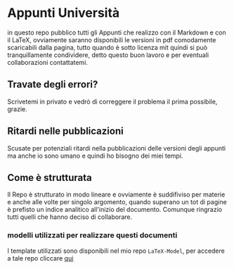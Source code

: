 # Appunti Università
in questo repo pubblico tutti gli Appunti che realizzo con il Markdown e con il LaTeX, ovviamente saranno disponibili le versioni in pdf comodamente scaricabili dalla pagina, tutto quando è sotto licenza mit quindi si può tranquillamente condividere, detto questo buon lavoro e per eventuali collaborazioni contattatemi.
## Travate degli errori?
Scrivetemi in privato e vedrò di correggere il problema il prima possibile, grazie.

## Ritardi nelle pubblicazioni
Scusate per potenziali ritardi nella pubblicazioni delle versioni degli appunti ma anche io sono umano e quindi ho bisogno dei miei tempi.

## Come è strutturata
Il Repo è strutturato in modo lineare e ovviamente è suddifiviso per materie e anche alle volte per singolo argomento, quando superano un tot di pagine è prefisto un indice analitico all'inizio del documento. Comunque ringrazio tutti quelli che hanno deciso di collaborare.

### modelli utilizzati per realizzare questi documenti
I template utilizzati sono disponibili nel mio repo ```LaTeX-Model```, per accedere a tale repo cliccare <a href="https://github.com/NF02/LaTeX-model">qui</a>
